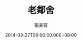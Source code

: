 ---
issue: 63
title: 老鄰舍
author: 張美容
language: 海陸
date: 2014-03-27T00:00:00.000+08:00
topic: 懷想
difficulty: 2
wikidata: Q98095878
wikidata_link: https://www.wikidata.org/wiki/Q98095878
---